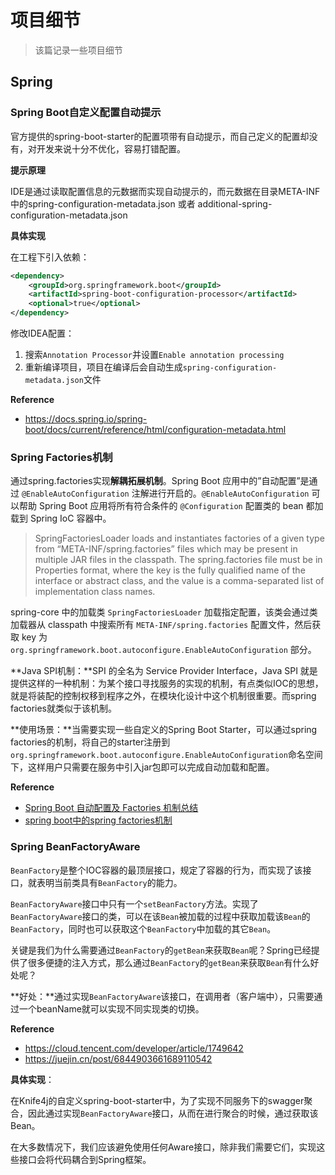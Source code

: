 # 项目细节

> 该篇记录一些项目细节

## Spring

### Spring Boot自定义配置自动提示

官方提供的spring-boot-starter的配置项带有自动提示，而自己定义的配置却没有，对开发来说十分不优化，容易打错配置。

**提示原理**

IDE是通过读取配置信息的元数据而实现自动提示的，而元数据在目录META-INF中的spring-configuration-metadata.json 或者 additional-spring-configuration-metadata.json

**具体实现**

在工程下引入依赖：

```xml
<dependency>
    <groupId>org.springframework.boot</groupId>
    <artifactId>spring-boot-configuration-processor</artifactId>
    <optional>true</optional>
</dependency>
```

修改IDEA配置：

1. 搜索`Annotation Processor`并设置`Enable annotation processing`
2. 重新编译项目，项目在编译后会自动生成`spring-configuration-metadata.json`文件

**Reference**

- https://docs.spring.io/spring-boot/docs/current/reference/html/configuration-metadata.html

### Spring Factories机制

通过spring.factories实现**解耦拓展机制**。Spring Boot 应用中的”自动配置”是通过 `@EnableAutoConfiguration` 注解进行开启的。`@EnableAutoConfiguration` 可以帮助 Spring Boot 应用将所有符合条件的 `@Configuration` 配置类的 bean 都加载到 Spring IoC 容器中。

> SpringFactoriesLoader loads and instantiates factories of a given type from “META-INF/spring.factories” files which may be present in multiple JAR files in the classpath. The spring.factories file must be in Properties format, where the key is the fully qualified name of the interface or abstract class, and the value is a comma-separated list of implementation class names.

 spring-core 中的加载类 `SpringFactoriesLoader` 加载指定配置，该类会通过类加载器从 classpath 中搜索所有 `META-INF/spring.factories` 配置文件，然后获取 key 为 `org.springframework.boot.autoconfigure.EnableAutoConfiguration` 部分。

**Java SPI机制：**SPI 的全名为 Service Provider Interface，Java SPI 就是提供这样的一种机制：为某个接口寻找服务的实现的机制，有点类似IOC的思想，就是将装配的控制权移到程序之外，在模块化设计中这个机制很重要。而spring factories就类似于该机制。

**使用场景：**当需要实现一些自定义的Spring Boot Starter，可以通过spring factories的机制，将自己的starter注册到`org.springframework.boot.autoconfigure.EnableAutoConfiguration`命名空间下，这样用户只需要在服务中引入jar包即可以完成自动加载和配置。

**Reference**

- [Spring Boot 自动配置及 Factories 机制总结](https://qidawu.github.io/2017/08/20/spring-factories/)
- [spring boot中的spring factories机制](https://www.jianshu.com/p/7367dddab20d)

### Spring BeanFactoryAware

`BeanFactory`是整个IOC容器的最顶层接口，规定了容器的行为，而实现了该接口，就表明当前类具有`BeanFactory`的能力。

`BeanFactoryAware`接口中只有一个`setBeanFactory`方法。实现了`BeanFactoryAware`接口的类，可以在该`Bean`被加载的过程中获取加载该`Bean`的`BeanFactory`，同时也可以获取这个`BeanFactory`中加载的其它`Bean`。

关键是我们为什么需要通过`BeanFactory`的`getBean`来获取`Bean`呢？Spring已经提供了很多便捷的注入方式，那么通过`BeanFactory`的`getBean`来获取`Bean`有什么好处呢？

**好处：**通过实现`BeanFactoryAware`该接口，在调用者（客户端中），只需要通过一个beanName就可以实现不同实现类的切换。

**Reference**

- https://cloud.tencent.com/developer/article/1749642
- https://juejin.cn/post/6844903661689110542

**具体实现**：

在Knife4j的自定义spring-boot-starter中，为了实现不同服务下的swagger聚合，因此通过实现`BeanFactoryAware`接口，从而在进行聚合的时候，通过获取该Bean。

在大多数情况下，我们应该避免使用任何Aware接口，除非我们需要它们，实现这些接口会将代码耦合到Spring框架。 